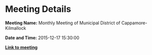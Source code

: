 # Meeting Details

**Meeting Name:** Monthly Meeting of Municipal District of Cappamore-Kilmallock

**Date and Time:** 2015-12-17 15:30:00

**<a href="https://www.limerick.ie/council/whats-on/monthly-meeting-municipal-district-cappamore-kilmallock-22" target="_blank">Link to meeting</a>**
